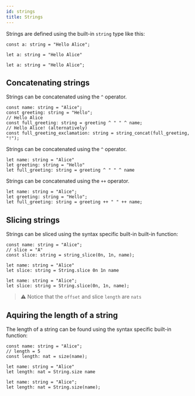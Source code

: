 ```yaml
---
id: strings
title: Strings
---
```




Strings are defined using the built-in `string` type like this:

<!--DOCUSAURUS_CODE_TABS-->
<!--Pascaligo-->
```
const a: string = "Hello Alice";
```
<!--CameLIGO-->
```
let a: string = "Hello Alice"
```
<!--ReasonLIGO-->
```reasonligo
let a: string = "Hello Alice";
```
<!--END_DOCUSAURUS_CODE_TABS-->


## Concatenating strings

<!--DOCUSAURUS_CODE_TABS-->
<!--Pascaligo-->
Strings can be concatenated using the `^` operator.

```pascaligo
const name: string = "Alice";
const greeting: string = "Hello";
// Hello Alice
const full_greeting: string = greeting ^ " " ^ name;
// Hello Alice! (alternatively)
const full_greeting_exclamation: string = string_concat(full_greeting, "!");
```
<!--CameLIGO-->
Strings can be concatenated using the `^` operator.

```cameligo
let name: string = "Alice"
let greeting: string = "Hello"
let full_greeting: string = greeting ^ " " ^ name
```
<!--ReasonLIGO-->
Strings can be concatenated using the `++` operator.

```reasonligo
let name: string = "Alice";
let greeting: string = "Hello";
let full_greeting: string = greeting ++ " " ++ name;
```
<!--END_DOCUSAURUS_CODE_TABS-->


## Slicing strings

Strings can be sliced using the syntax specific built-in built-in function:

<!--DOCUSAURUS_CODE_TABS-->
<!--Pascaligo-->
```pascaligo
const name: string = "Alice";
// slice = "A"
const slice: string = string_slice(0n, 1n, name);
```
<!--CameLIGO-->
```cameligo
let name: string = "Alice"
let slice: string = String.slice 0n 1n name
```
<!--ReasonLIGO-->
```reasonligo
let name: string = "Alice";
let slice: string = String.slice(0n, 1n, name);
```
<!--END_DOCUSAURUS_CODE_TABS-->

> ⚠️ Notice that the `offset` and slice `length` are `nats`

## Aquiring the length of a string

The length of a string can be found using the syntax specific built-in function:

<!--DOCUSAURUS_CODE_TABS-->
<!--Pascaligo-->
```pascaligo
const name: string = "Alice";
// length = 5
const length: nat = size(name);
```
<!--CameLIGO-->
```cameligo
let name: string = "Alice"
let length: nat = String.size name
```
<!--ReasonLIGO-->
```reasonligo
let name: string = "Alice";
let length: nat = String.size(name);
```
<!--END_DOCUSAURUS_CODE_TABS-->